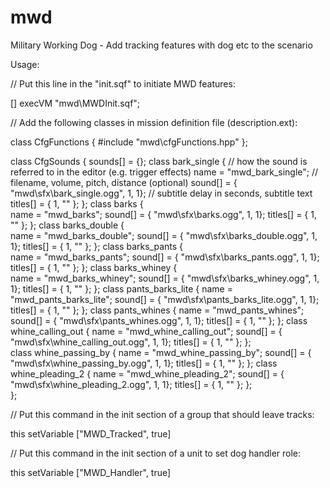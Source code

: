 # mwd
Military Working Dog - Add tracking features with dog etc to the scenario

Usage:

// Put this line in the "init.sqf" to initiate MWD features:

[] execVM "mwd\MWDInit.sqf";

// Add the following classes in mission definition file (description.ext):

class CfgFunctions 
{ 
   #include "mwd\cfgFunctions.hpp"
};


class CfgSounds
{
	sounds[] = {};
	class bark_single
	{
		// how the sound is referred to in the editor (e.g. trigger effects)
		name = "mwd_bark_single";
		// filename, volume, pitch, distance (optional)
		sound[] = { "mwd\sfx\bark_single.ogg",  1, 1};
		// subtitle delay in seconds, subtitle text
		titles[] = { 1, "" };
	};
	class barks
	{		
		name = "mwd_barks";
		sound[] = { "mwd\sfx\barks.ogg", 1, 1};
		titles[] = { 1, "" };
	};
	class barks_double
	{		
		name = "mwd_barks_double";
		sound[] = { "mwd\sfx\barks_double.ogg", 1, 1};
		titles[] = { 1, "" };
	};
	class barks_pants
	{		
		name = "mwd_barks_pants";
		sound[] = { "mwd\sfx\barks_pants.ogg", 1, 1};
		titles[] = { 1, "" };
	};
	class barks_whiney
	{		
		name = "mwd_barks_whiney";
		sound[] = { "mwd\sfx\barks_whiney.ogg", 1, 1};
		titles[] = { 1, "" };
	};
	class pants_barks_lite
	{
		name = "mwd_pants_barks_lite";
		sound[] = { "mwd\sfx\pants_barks_lite.ogg", 1, 1};
		titles[] = { 1, "" };
	};
	class pants_whines
	{
		name = "mwd_pants_whines";
		sound[] = { "mwd\sfx\pants_whines.ogg", 1, 1};
		titles[] = { 1, "" };
	};
	class whine_calling_out
	{
		name = "mwd_whine_calling_out";
		sound[] = { "mwd\sfx\whine_calling_out.ogg", 1, 1};
		titles[] = { 1, "" };
	};	
	class whine_passing_by
	{
		name = "mwd_whine_passing_by";
		sound[] = { "mwd\sfx\whine_passing_by.ogg", 1, 1};
		titles[] = { 1, "" };
	};
	class whine_pleading_2
	{
		name = "mwd_whine_pleading_2";
		sound[] = { "mwd\sfx\whine_pleading_2.ogg", 1, 1};
		titles[] = { 1, "" };
	};			
};

// Put this command in the init section of a group that should leave tracks:

this setVariable ["MWD_Tracked", true]

// Put this command in the init section of a unit to set dog handler role:

this setVariable ["MWD_Handler", true]
